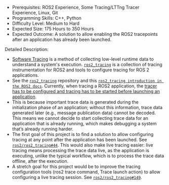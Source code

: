 - Prerequisites: ROS2 Experience, Some Tracing/LTTng Tracer Experience, Linux, Git
- Programming Skills: C++, Python
- Difficulty Level: Medium to Hard
- Expected Size: 175 Hours to 350 Hours
- Expected Outcome: A solution to allow enabling the ROS2 tracepoints after an application has already been launched.

Detailed Description: 
- [Software Tracing](https://lttng.org/docs/v2.13/#doc-what-is-tracing) is a method of collecting low-level runtime data to understand a system's execution. [`ros2_tracing`](https://github.com/ros2/ros2_tracing) is a collection of tracing instrumentation for ROS2 and tools to configure tracing for ROS 2 applications. 
- See the [`ros2_tracing`](https://github.com/ros2/ros2_tracing) repository and this [`ros2_tracing introduction in the ROS2 docs`](https://docs.ros.org/en/rolling/Tutorials/Advanced/ROS2-Tracing-Trace-and-Analyze.html). Currently, when tracing a ROS2 application, the [tracer has to be configured and tracing has to be started before launching an application](https://github.com/ros2/ros2_tracing#tracing).
- This is because important trace data is generated during the initialization phase of an application; without this information, trace data generated later (e.g., message publication data) cannot be decoded. This means we cannot decide to start collecting trace data for an application that is already running, which makes debugging a system that’s already running harder.
- The first goal of this project is to find a solution to allow configuring tracing at any point after the application has been launched. See [`ros2/ros2_tracing#44`](https://github.com/ros2/ros2_tracing/issues/44). This would also make live tracing easier: live tracing means processing the trace data live, as the application is executing, unlike the typical workflow, which is to process the trace data offline, after the execution.
- A stretch goal for this project would be to improve the tracing configuration tools (ros2 trace command, Trace launch action) to allow configuring a live tracing session. See [`ros2/ros2_tracing#149`](https://github.com/ros2/ros2_tracing/issues/149).
